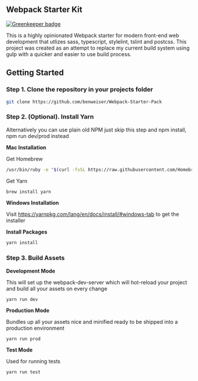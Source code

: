 ## Webpack Starter Kit

[![Greenkeeper badge](https://badges.greenkeeper.io/benweiser/Webpack-Starter-Pack.svg)](https://greenkeeper.io/)

This is a highly opinionated Webpack starter for modern front-end web development that utlizes sass, typescript, stylelint, tslint
and postcss. This project was created as an attempt to replace my current build system using gulp with a quicker
and easier to use build process.

## Getting Started
### Step 1. Clone the repository in your projects folder

```bash
git clone https://github.com/benweiser/Webpack-Starter-Pack
```

### Step 2. (Optional). Install Yarn

Alternatively you can use plain old NPM just skip this step and npm install, npm run dev/prod instead

**Mac Installation**

Get Homebrew

```bash
/usr/bin/ruby -e "$(curl -fsSL https://raw.githubusercontent.com/Homebrew/install/master/install)"
```
Get Yarn

```bash
brew install yarn
```
**Windows Installation**

Visit https://yarnpkg.com/lang/en/docs/install/#windows-tab to get the installer

**Install Packages**

```bash
yarn install
```
### Step 3. Build Assets

**Development Mode**

This will set up the webpack-dev-server which will hot-reload your project and build all your assets on every change

```
yarn run dev
```

**Production Mode**

Bundles up all your assets nice and minified ready to be shipped into a production environment

```
yarn run prod
```


**Test Mode**

Used for running tests

```
yarn run test
```


